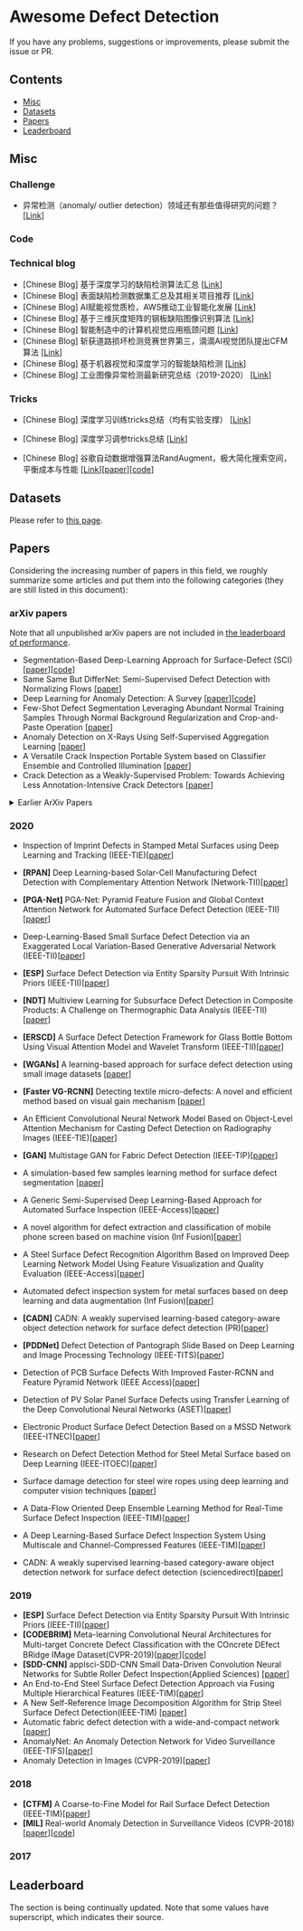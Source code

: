 # Awesome Defect Detection

If you have any problems, suggestions or improvements, please submit the issue or PR.

## Contents
* [Misc](#misc)
* [Datasets](#datasets)
* [Papers](#papers)
* [Leaderboard](#leaderboard)

## Misc



### Challenge
- 异常检测（anomaly/ outlier detection）领域还有那些值得研究的问题？[[Link](https://mp.weixin.qq.com/s/9LARhkDabD5kLwqFf8GBdA)]



### Code


### Technical blog
- [Chinese Blog] 基于深度学习的缺陷检测算法汇总 [[Link](https://mp.weixin.qq.com/s/0yIetPltdvFkCe4kwpGa2w)]
- [Chinese Blog] 表面缺陷检测数据集汇总及其相关项目推荐 [[Link](https://mp.weixin.qq.com/s?__biz=MzI5MDUyMDIxNA==&mid=2247498632&idx=2&sn=a39387b9c15794393eb6e2c9561616cf&chksm=ec1c1671db6b9f676670c815e540bc5fadc2d94ac05404d0dcfbca82f5f93bc09331fb61c95d&scene=21#wechat_redirect)]
- [Chinese Blog] AI赋能视觉质检，AWS推动工业智能化发展 [[Link](https://mp.weixin.qq.com/s?__biz=MzU1NDA4NjU2MA==&mid=2247517822&idx=3&sn=f61b763c8a07e48cfade590d218bd16a&chksm=fbea3fb1cc9db6a79e52ff04978d30606ad13d8e10f191a349d09d2a8f628eea45c582c2513d&mpshare=1&scene=1&srcid=1022y3iRSltC5x4W8Jz4CiWF&sharer_sharetime=1603347194546&sharer_shareid=fd8c7684b39b2eac07b5e0c63bf1346a&key=b06d693918fd14f4b283dbcd926b7b269de3b24b1cdfa46dd2016e0fe663cd140aee796388fa776211ead2c1b93195c93e6594d5f7834d2570721ba06a8428bc5710f7dbea7baf3c2d751ae8d466bd163e23efc96b486bec498660c517b6cb5bcf48f9a7fe582d473c46a1014e57acae6daa9ef201c5ff3afac5ba77891b415f&ascene=1&uin=Mjg1Mzg0ODMzMA%3D%3D&devicetype=Windows+10+x64&version=6300002f&lang=zh_CN&exportkey=AYlF1wxf5QUVRVQmjz63J1Y%3D&pass_ticket=qp6dW60bJ2CUrvoxYSHea6AaqaqDMG8%2FoEUMCswn%2FqEOUGhIdg1gpdhSK6LerXDw&wx_header=0)]
- [Chinese Blog] 基于三维灰度矩阵的钢板缺陷图像识别算法 [[Link](https://mp.weixin.qq.com/s/EWK9r7p1MWHzELb02k1CUA)]
- [Chinese Blog] 智能制造中的计算机视觉应用瓶颈问题 [[Link](https://mp.weixin.qq.com/s/ExvQuuJimZ-CKQz6P1jWjw)]
- [Chinese Blog] 斩获道路损坏检测竞赛世界第三，滴滴AI视觉团队提出CFM算法 [[Link](https://mp.weixin.qq.com/s/GohNdr7vWxEl89ykZBwalw)]
- [Chinese Blog] 基于机器视觉和深度学习的智能缺陷检测 [[Link](https://mp.weixin.qq.com/s/t_4jMqmXcrF3rEmQTbYEBA)]
- [Chinese Blog] 工业图像异常检测最新研究总结（2019-2020） [[Link](https://mp.weixin.qq.com/s/TnaYw4xRsk7e0ctEQyiKJg)]


### Tricks
- [Chinese Blog] 深度学习训练tricks总结（均有实验支撑） [[Link](https://mp.weixin.qq.com/s?__biz=Mzg4ODA3OTcyNA==&mid=2247502051&idx=3&sn=761cc7b908f14bc64fc028db0e97274e&chksm=cf821ce0f8f595f60706a860e87b4169432fa91101875797cff772916cca47fb2002e00e292d&mpshare=1&scene=1&srcid=10224rDFCVIXmpVIB9Rz0WvV&sharer_sharetime=1603361600193&sharer_shareid=fd8c7684b39b2eac07b5e0c63bf1346a&key=98afdbf20ac9b6e8132e0838603e4323a86efc4bc50f877a881004c36b75d0448370a9483569cdeedc40a3eae7be56431cca20d5f3c11ae1833bc54cbf769e6bfa0e57737d6261032c9f9159ae0b0a1f4730d92103221e34cca6ee87cfbf713dbee1c22ac7e43bf10c7465375c7acba82ee2ac2f694c92d434916ac83fab97f6&ascene=1&uin=Mjg1Mzg0ODMzMA%3D%3D&devicetype=Windows+10+x64&version=6300002f&lang=zh_CN&exportkey=AaoFLlmx7O6NSdJ2EYllnKA%3D&pass_ticket=Cz67wUTL3RpVi0NHLVPCJOM8DtIHGFNJZqgE5Tk%2FDHEDHwgbRWtMAfGco6cfR%2BOZ&wx_header=0)]
- [Chinese Blog] 深度学习调参tricks总结 [[Link](https://mp.weixin.qq.com/s?__biz=MzI5MDUyMDIxNA==&mid=2247510986&idx=1&sn=bce091af523416fe54d9d1b24fba94d3&chksm=ec1c4633db6bcf25721b1def549c324092180b17e5a0e509369af7f1d9793798633c3593f5fb&mpshare=1&scene=1&srcid=1022TwUZyqXynikueAXZS4om&sharer_sharetime=1603361629913&sharer_shareid=fd8c7684b39b2eac07b5e0c63bf1346a&key=98afdbf20ac9b6e87aae628597c8cd0f5253b5ab624b1569558cc44b37e2c3b23172411592aa8902e533dbfd149751629c64688e305971bcfbb4d2ef540e83f639de23c2faa34a0d9a7695bcfcb5d2865734c7db87f260d7f29b4d46bf3b87d2838c8c2c52828b9c1d879f3ce40c5ac66966c010928f5a3c8ee6794369171806&ascene=1&uin=Mjg1Mzg0ODMzMA%3D%3D&devicetype=Windows+10+x64&version=6300002f&lang=zh_CN&exportkey=AZbS3PAhj53%2Bh67o0ifJEv4%3D&pass_ticket=Cz67wUTL3RpVi0NHLVPCJOM8DtIHGFNJZqgE5Tk%2FDHEDHwgbRWtMAfGco6cfR%2BOZ&wx_header=0)]

- [Chinese Blog] 谷歌自动数据增强算法RandAugment，极大简化搜索空间，平衡成本与性能 [[Link](https://mp.weixin.qq.com/s?__biz=MzI5MDUyMDIxNA==&mid=2247510988&idx=1&sn=59df689486d7ae45700651d027d858cc&chksm=ec1c4635db6bcf2379f1723941537a303598644aaf54e11b7eb32f6cf4ce8b790d0585c24091&mpshare=1&scene=1&srcid=1017bmbKXmHu3V8KE5cmm0nF&sharer_sharetime=1602947045781&sharer_shareid=fd8c7684b39b2eac07b5e0c63bf1346a&key=b0e41fc55fd7ea00ce73783ebaba5e0a4be9e02dc406d950dc14b9886b502ec802e039e30b9913dd6e23243f0c5bc6e789e7caab9c8997a5d35303de4d2975ecdbfd72e48291b556e97c5209d3b1e0316a006b77ab73c75a877c3bfd7c45cdfaadbf70308e121c969d70d19eab5ea6f88f3af31fb04a44b31585b11a9e27952f&ascene=1&uin=Mjg1Mzg0ODMzMA%3D%3D&devicetype=Windows+10+x64&version=6300002f&lang=zh_CN&exportkey=AWJGUUCV7ePJFpA89qhSBs8%3D&pass_ticket=Cz67wUTL3RpVi0NHLVPCJOM8DtIHGFNJZqgE5Tk%2FDHEDHwgbRWtMAfGco6cfR%2BOZ&wx_header=0)][[paper](https://arxiv.org/abs/1909.13719)][[code](https://github.com/tensorflow/tpu/blob/master/models/official/efficientnet/autoaugment.py)]
## Datasets

Please refer to [this page](src/Datasets.md).

## Papers

Considering the increasing number of papers in this field, we roughly summarize some articles and put them into the following categories (they are still listed in this document):


### arXiv papers
Note that all unpublished arXiv papers are not included in [the leaderboard of performance](#performance).

- Segmentation-Based Deep-Learning Approach for Surface-Defect (SCI)[[paper](https://arxiv.org/abs/1903.08536v3)][[code](https://arxiv.org/abs/1903.08536v3)]
- Same Same But DifferNet: Semi-Supervised Defect Detection with Normalizing Flows [[paper](https://arxiv.org/abs/2008.12577)]
- Deep Learning for Anomaly Detection: A Survey [[paper](https://arxiv.org/abs/1901.03407v1)][[code](https://github.com/fastforwardlabs/deepad?utm_source=catalyzex.com)]
- Few-Shot Defect Segmentation Leveraging Abundant Normal Training Samples Through Normal Background Regularization and Crop-and-Paste Operation [[paper](https://arxiv.org/abs/2007.09438)]
- Anomaly Detection on X-Rays Using Self-Supervised Aggregation Learning [[paper](https://arxiv.org/abs/2010.09856)]
- A Versatile Crack Inspection Portable System based on Classifier Ensemble and Controlled Illumination [[paper](https://arxiv.org/abs/2010.09557)]
- Crack Detection as a Weakly-Supervised Problem: Towards Achieving Less Annotation-Intensive Crack Detectors [[paper](https://arxiv.org/abs/2011.02208)]





<details>
<summary>Earlier ArXiv Papers</summary>

</details>


### 2020

- Inspection of Imprint Defects in Stamped Metal Surfaces using Deep Learning and Tracking (IEEE-TIE)[[paper](https://ieeexplore.ieee.org/document/9062515)]
- <a name="D-ConvNet"></a> **[RPAN]** Deep Learning-based Solar-Cell Manufacturing Defect Detection with Complementary Attention Network (Network-TII)[[paper](https://ieeexplore.ieee.org/document/9136904)]
- <a name="D-ConvNet"></a> **[PGA-Net]** PGA-Net: Pyramid Feature Fusion and Global Context Attention Network for Automated Surface Defect Detection (IEEE-TII)[[paper](https://ieeexplore.ieee.org/document/8930292)]
- Deep-Learning-Based Small Surface Defect Detection via an Exaggerated Local Variation-Based Generative Adversarial Network (IEEE-TII)[[paper](https://ieeexplore.ieee.org/document/8859390)]
- <a name="D-ConvNet"></a> **[ESP]** Surface Defect Detection via Entity Sparsity Pursuit With Intrinsic Priors (IEEE-TII)[[paper](https://ieeexplore.ieee.org/document/8717723)]
- <a name="D-ConvNet"></a> **[NDT]** Multiview Learning for Subsurface Defect Detection in Composite Products: A Challenge on Thermographic Data Analysis (IEEE-TII)[[paper](https://ieeexplore.ieee.org/document/8949715)]
- <a name="D-ConvNet"></a> **[ERSCD]** A Surface Defect Detection Framework for Glass Bottle Bottom Using Visual Attention Model and Wavelet Transform (IEEE-TII)[[paper](https://ieeexplore.ieee.org/document/8795569)]
- <a name="D-ConvNet"></a> **[WGANs]** A learning-based approach for surface defect detection using small image datasets [[paper](https://www.sciencedirect.com/science/article/pii/S0925231220303386?via%3Dihub)]
- <a name="D-ConvNet"></a> **[Faster VG-RCNN]** Detecting textile micro-defects: A novel and efficient method based on visual gain mechanism [[paper](https://www.sciencedirect.com/science/article/pii/S0020025520306216?via%3Dihub)]
- An Efficient Convolutional Neural Network Model Based on Object-Level Attention Mechanism for Casting Defect Detection on Radiography Images (IEEE-TIE)[[paper](https://ieeexplore.ieee.org/document/8948332)]
- <a name="D-ConvNet"></a> **[GAN]** Multistage GAN for Fabric Defect Detection (IEEE-TIP)[[paper](https://ieeexplore.ieee.org/document/8937049)]
- A simulation-based few samples learning method for surface defect segmentation [[paper](https://www.sciencedirect.com/science/article/pii/S0925231220310791?via%3Dihub)]


- A Generic Semi-Supervised Deep Learning-Based Approach for Automated Surface Inspection (IEEE-Access)[[paper](https://ieeexplore.ieee.org/document/9121251)]
- A novel algorithm for defect extraction and classification of mobile phone screen based on machine vision (Inf Fusion)[[paper](https://www.sciencedirect.com/science/article/pii/S0360835220302643)]
- A Steel Surface Defect Recognition Algorithm Based on Improved Deep Learning Network Model Using Feature Visualization and Quality Evaluation (IEEE-Access)[[paper](https://ieeexplore.ieee.org/document/9031427)]
- Automated defect inspection system for metal surfaces based on deep learning and data augmentation (Inf Fusion)[[paper](https://www.sciencedirect.com/science/article/pii/S027861252030042X)]
- <a name="D-ConvNet"></a> **[CADN]** CADN: A weakly supervised learning-based category-aware object detection network for surface defect detection (PR)[[paper](https://www.sciencedirect.com/science/article/pii/S0031320320303745)]
- <a name="D-ConvNet"></a> **[PDDNet]** Defect Detection of Pantograph Slide Based on Deep Learning and Image Processing Technology (IEEE-TITS)[[paper](https://ieeexplore.ieee.org/document/8667891)]
- Detection of PCB Surface Defects With Improved Faster-RCNN and Feature Pyramid Network (IEEE Access)[[paper](https://ieeexplore.ieee.org/document/9113299)]
- Detection of PV Solar Panel Surface Defects using Transfer Learning of the Deep Convolutional Neural Networks (ASET)[[paper](https://ieeexplore.ieee.org/document/9118382)]
- Electronic Product Surface Defect Detection Based on a MSSD Network (IEEE-ITNEC)[[paper](https://ieeexplore.ieee.org/document/9084756)]
- Research on Defect Detection Method for Steel Metal Surface based on Deep Learning (IEEE-ITOEC)[[paper](https://ieeexplore.ieee.org/document/9141669)]
- Surface damage detection for steel wire ropes using deep learning and computer vision techniques [[paper](https://www.sciencedirect.com/science/article/pii/S026322412030381X)]
- A Data-Flow Oriented Deep Ensemble Learning Method for Real-Time Surface Defect Inspection (IEEE-TIM)[[paper](https://ieeexplore.ieee.org/document/8928581)]
- A Deep Learning-Based Surface Defect Inspection System Using Multiscale and Channel-Compressed Features (IEEE-TIM)[[paper](https://ieeexplore.ieee.org/abstract/document/9063543)]
- CADN: A weakly supervised learning-based category-aware object detection network for surface defect detection (sciencedirect)[[paper](https://www.sciencedirect.com/science/article/pii/S0031320320303745)]

### 2019

- <a name="D-ConvNet"></a> **[ESP]** Surface Defect Detection via Entity Sparsity Pursuit With Intrinsic Priors (IEEE-TII)[[paper](https://ieeexplore.ieee.org/document/8717723/authors#authors)]
- <a name="D-ConvNet"></a> **[CODEBRIM]** Meta-learning Convolutional Neural Architectures for Multi-target Concrete Defect Classiﬁcation with the COncrete DEfect BRidge IMage Dataset(CVPR-2019)[[paper](https://openaccess.thecvf.com/content_CVPR_2019/papers/Mundt_Meta-Learning_Convolutional_Neural_Architectures_for_Multi-Target_Concrete_Defect_Classification_With_CVPR_2019_paper.pdf)][[code](https://github.com/MrtnMndt/meta-learning-CODEBRIM)]
- <a name="D-ConvNet"></a> **[SDD-CNN]** applsci-SDD-CNN Small Data-Driven Convolution Neural Networks for Subtle Roller Defect Inspection(Applied Sciences) [[paper](https://www.mdpi.com/2076-3417/9/7/1364)]
- An End-to-End Steel Surface Defect Detection Approach via Fusing Multiple Hierarchical Features (IEEE-TIM)[[paper](https://repository.lboro.ac.uk/articles/journal_contribution/An_end-to-end_steel_surface_defect_detection_approach_via_fusing_multiple_hierarchical_features/12249215)]
- A New Self-Reference Image Decomposition Algorithm for Strip Steel Surface Defect Detection(IEEE-TIM) [[paper](https://ieeexplore.ieee.org/abstract/document/8897030)]
- Automatic fabric defect detection with a wide-and-compact network [[paper](https://www.sciencedirect.com/science/article/pii/S0925231218313109?via%3Dihub)]
- AnomalyNet: An Anomaly Detection Network for Video Surveillance (IEEE-TIFS)[[paper](https://ieeexplore.ieee.org/document/8649753)]
- Anomaly Detection in Images (CVPR-2019)[[paper](https://arxiv.org/abs/1905.13147)]


### 2018

- <a name="SANet"></a> **[CTFM]** A Coarse-to-Fine Model for Rail Surface Defect Detection (IEEE-TIM)[[paper](https://ieeexplore.ieee.org/abstract/document/8424494)]
- <a name="SANet"></a> **[MIL]** Real-world Anomaly Detection in Surveillance Videos (CVPR-2018)[[paper](https://openaccess.thecvf.com/content_cvpr_2018/papers/Sultani_Real-World_Anomaly_Detection_CVPR_2018_paper.pdf)][[code](https://github.com/root-master/pose-anomaly-detection?utm_source=catalyzex.com)]


### 2017



## Leaderboard
The section is being continually updated. Note that some values have superscript, which indicates their source. 


